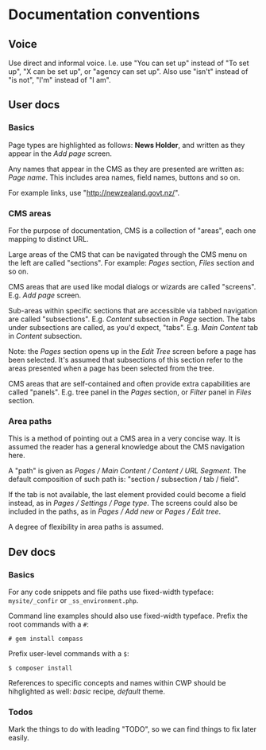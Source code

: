 # Documentation conventions

## Voice

Use direct and informal voice. I.e. use "You can set up" instead of "To set up", "X can be set up", or "agency can set
up". Also use "isn't" instead of "is not", "I'm" instead of "I am".

## User docs

### Basics

Page types are highlighted as follows: **News Holder**, and written as they appear in the *Add page* screen.

Any names that appear in the CMS as they are presented are written as: *Page name*. This includes area names, field 
names, buttons and so on.

For example links, use "http://newzealand.govt.nz/".

### CMS areas

For the purpose of documentation, CMS is a collection of "areas", each one mapping to distinct URL.

Large areas of the CMS that can be navigated through the CMS menu on the left are called "sections". For example: 
*Pages* section, *Files* section and so on.

CMS areas that are used like modal dialogs or wizards are called "screens". E.g. *Add page* screen.

Sub-areas within specific sections that are accessible via tabbed navigation are called "subsections". E.g. *Content*
subsection in *Page* section. The tabs under subsections are called, as you'd expect, "tabs". E.g. *Main Content* tab in
*Content* subsection.

Note: the *Pages* section opens up in the *Edit Tree* screen before a page has been selected. It's assumed that
subsections of this section refer to the areas presented when a page has been selected from the tree.

CMS areas that are self-contained and often provide extra capabilities are called "panels". E.g. tree panel in the
*Pages* section, or *Filter* panel in *Files* section.

### Area paths

This is a method of pointing out a CMS area in a very concise way. It is assumed the reader has a general knowledge
about the CMS navigation here.

A "path" is given as *Pages / Main Content / Content / URL Segment*. The default composition of such path is: "section /
subsection / tab / field". 

If the tab is not available, the last element provided could become a field instead, as in *Pages / Settings / Page
type*. The screens could also be included in the paths, as in *Pages / Add new* or *Pages / Edit tree*.

A degree of flexibility in area paths is assumed.

## Dev docs

### Basics

For any code snippets and file paths use fixed-width typeface: `mysite/_confir` or `_ss_environment.php`.

Command line examples should also use fixed-width typeface. Prefix the root commands with a `#`:

	# gem install compass

Prefix user-level commands with a `$`:
	
	$ composer install

References to specific concepts and names within CWP should be hihglighted as well: *basic* recipe, *default* theme.

### Todos

Mark the things to do with leading "TODO", so we can find things to fix later easily.
